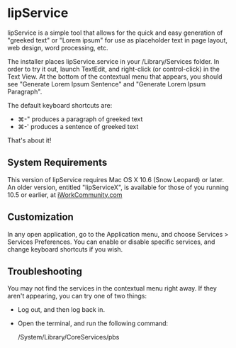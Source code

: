 # lipService

lipService is a simple tool that allows for the quick and easy generation of "greeked text" or "Lorem ipsum" for use as placeholder text in page layout, web design, word processing, etc.

The installer places lipService.service in your /Library/Services folder.  In order to try it out, launch TextEdit, and right-click (or control-click) in the Text View.  At the bottom of the contextual menu that appears, you should see "Generate Lorem Ipsum Sentence" and "Generate Lorem Ipsum Paragraph".

The default keyboard shortcuts are:

* &#8984;-&quot; produces a paragraph of greeked text
* &#8984;-&apos; produces a sentence of greeked text

That's about it!

## System Requirements

This version of lipService requires Mac OS X 10.6 (Snow Leopard) or later.  An older version, entitled "lipServiceX", is available for those of you running 10.5 or earlier, at [iWorkCommunity.com](http://www.iworkcommunity.com/content/lipservicex-12)

## Customization

In any open application, go to the Application menu, and choose Services > Services Preferences.  You can enable or disable specific services, and change keyboard shortcuts if you wish.

## Troubleshooting

You may not find the services in the contextual menu right away.  If they aren't appearing, you can try one of two things:

* Log out, and then log back in.
* Open the terminal, and run the following command:

	/System/Library/CoreServices/pbs